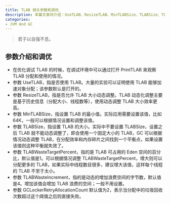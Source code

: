 ```yaml
---
title: TLAB 相关参数和调优
description: 本篇文章将介绍：UseTLAB、ResizeTLAB、MinTLABSize、TLABSize、TLABWasteTargetPercent、TLABWasteIncrement、GCLockerRetryAllocationCount
categories:
- JVM And GC
---
```


> 君子以自强不息。

## 参数介绍和调优
- 在优化调试 TLAB 的时候，在调试环境中可以通过打开 PrintTLAB 来观察 TLAB 分配和使用的情况。
- 参数 UseTLAB，指是否使用 TLAB。大量的实验可以证明使用 TLAB 能够加速对象分配；该参数默认是打开的。
- 参数 ResizeTLAB，指是否允许 TLAB 大小动态调整。TLAB 动态化调整主要是基于历史信息（分配大小、线程数等），使用动态调整 TLAB 大小效率更高。
- 参数 MinTLABSize，指设置 TLAB 的最小值。实际应用需要设置该值，比如 64K，一般可以根据情况设置和调整该值。
- 参数 TLABSize，指设置 TLAB 的大小。实际中不要设置 TLABSize，设置之后 TLAB 就不能动态调整了，即会使用一个固定大小的 TLAB，GC 可以根据情况动态调整 TLAB，在分配效率和内存碎片之间找到一个平衡点，如果设置该值则这种平衡就失效了。
- 参数 TLABWasteTargetPercent，指的是 TLAB 可占用的 Eden 空间的百分比，默认值是1。可以根据情况调整 TLABWasteTargetPercent，增大则可以分配更多的 TLAB，如果实际中线程数目很多，建议增大该值，这样每个线程的 TLAB 不至于太小。
- 参数 TLABWasteIncrement，指的是动态的增加浪费空间的字节数，默认值是4。增加该值会增加 TLAB 浪费的空间；一般不用设置。
- 参数 GCLockerRetryAllocationCount 默认值为2，表示当分配中的垃圾回收次数超过这个阈值之后则直接失败。